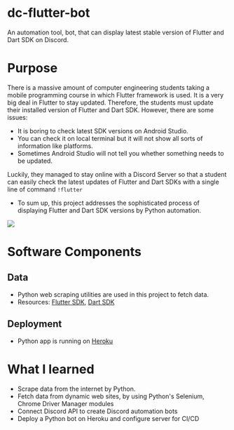 # dc-flutter-bot
An automation tool, bot, that can display latest stable version of Flutter and Dart SDK on Discord.
# Purpose
There is a massive amount of computer engineering students taking a mobile programming course in which Flutter framework is used. 
It is a very big deal in Flutter to stay updated. Therefore, the students must update their installed version of Flutter and Dart SDK. 
However, there are some issues:
- It is boring to check latest SDK versions on Android Studio.
- You can check it on local terminal but it will not show all sorts of information like platforms.
- Sometimes Android Studio will not tell you whether something needs to be updated.

Luckily, they managed to stay online with a Discord Server so that a student can easily check the latest updates of Flutter and Dart SDKs  with a single line of command `!flutter`

- To sum up, this project addresses the sophisticated process of displaying Flutter and Dart SDK versions by Python automation.

![](https://github.com/Quelich/dc-flutter-bot/blob/main/images/commands-1.png?raw=true)
# Software Components

## Data
- Python web scraping utilities are used in this project to fetch data.
- Resources: [Flutter SDK](https://docs.flutter.dev/development/tools/sdk/releases), [Dart SDK](https://dart.dev/get-dart/archive)
## Deployment
- Python app is running on [Heroku](https://dashboard.heroku.com/apps)
# What I learned
  - Scrape data from the internet by Python.
  - Fetch data from dynamic web sites, by using Python's Selenium, Chrome Driver Manager modules
- Connect Discord API to create Discord automation bots
- Deploy a Python bot on Heroku and configure server for CI/CD
